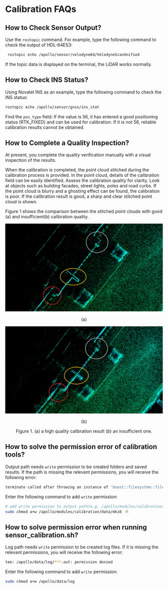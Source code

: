 # Calibration FAQs

## How to Check Sensor Output?

Use the `rostopic` command. For example, type the following command to check the
output of HDL-64ES3:

```bash
 rostopic echo /apollo/sensor/velodyne64/VelodyneScanUnified
```

If the topic data is displayed on the terminal, the LiDAR works normally.

## How to Check INS Status?

Using Novatel INS as an example, type the following command to check the INS
status:

```bash
rostopic echo /apollo/sensor/gnss/ins_stat
```

Find the `pos_type` field: If the value is 56, it has entered a good positioning
status (RTK_FIXED) and can be used for calibration. If it is not 56, reliable
calibration results cannot be obtained.

## How to Complete a Quality Inspection?

At present, you complete the quality verification manually with a visual
inspection of the results.

When the calibration is completed, the point cloud stitched during the
calibration process is provided. In the point cloud, details of the calibration
field can be easily identified. Assess the calibration quality for clarity. Look
at objects such as building facades, street lights, poles and road curbs. If the
point cloud is blurry and a ghosting effect can be found, the calibration is
poor. If the calibration result is good, a sharp and clear stitched point cloud
is shown.

Figure 1 shows the comparison between the stitched point clouds with good (a)
and insufficient(b) calibration quality.

![](../quickstart/images/calibration/lidar_calibration/good_calib.png)

<p align="center">
(a)
</p>

![](../quickstart/images/calibration/lidar_calibration/poor_calib.png)

<p align="center">
(b)
</p>

<p align="center">
Figure 1. (a) a high quality calibration result (b) an insufficient one.
</p>

## How to solve the permission error of calibration tools?

Output path needs `write` permission to be created folders and saved results. If
the path is missing the relevant permissions, you will receive the following
error:

```bash
terminate called after throwing an instance of 'boost::filesystem::filesystem_error' what(): boost::filesystem::create_directories: permission denied: "***"
```

Enter the following command to add `write` permission:

```bash
# add write permission to output path(e.g. /apollo/modules/calibration/data/mkz8)
sudo chmod a+w /apollo/modules/calibration/data/mkz8 -R
```

## How to solve permission error when running sensor_calibration.sh?

Log path needs `write` permission to be created log files. If it is missing the
relevant permissions, you will receive the following error:

```bash
tee: /apollo/data/log/***.out: permission denied
```

Enter the following command to add `write` permission:

```bash
sudo chmod a+w /apollo/data/log
```
